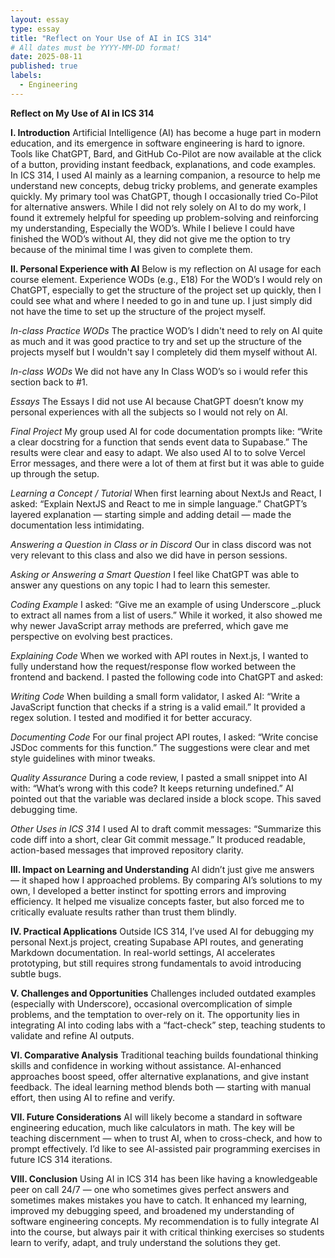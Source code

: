 ```yaml
---
layout: essay
type: essay
title: "Reflect on Your Use of AI in ICS 314"
# All dates must be YYYY-MM-DD format!
date: 2025-08-11
published: true
labels:
  - Engineering
---
```




**Reflect on My Use of AI in ICS 314**

**I. Introduction**
Artificial Intelligence (AI) has become a huge part in modern education, and its emergence in software engineering is hard to ignore. Tools like ChatGPT, Bard, and GitHub Co-Pilot are now available at the click of a button, providing instant feedback, explanations, and code examples. In ICS 314, I used AI mainly as a learning companion, a resource to help me understand new concepts, debug tricky problems, and generate examples quickly. My primary tool was ChatGPT, though I occasionally tried Co-Pilot for alternative answers. While I did not rely solely on AI to do my work, I found it extremely helpful for speeding up problem-solving and reinforcing my understanding, Especially the WOD’s. While I believe I could have finished the WOD’s without AI, they did not give me the option to try because of the minimal time I was given to complete them.

**II. Personal Experience with AI**
Below is my reflection on AI usage for each course element.
Experience WODs (e.g., E18)
For the WOD’s I would rely on ChatGPT, especially to get the structure of the project set up quickly, then I could see what and where I needed to go in and tune up.  I just simply did not have the time to set up the structure of the project myself.


*In-class Practice WODs*
 The practice WOD’s I didn't need to rely on AI quite as much and it was good practice to try and set up the structure of the projects myself but I wouldn't say I completely did them myself without AI.


*In-class WODs*
We did not have any In Class WOD’s so i would refer this section back to #1.


*Essays*
 The Essays I did not use AI because ChatGPT doesn’t know my personal experiences with all the subjects so I would not rely on AI.


*Final Project*
 My group used AI for code documentation prompts like:
 “Write a clear docstring for a function that sends event data to Supabase.”
 The results were clear and easy to adapt. We also used AI to to solve Vercel Error messages, and there were a lot of them at first but it was able to guide up through the setup.


*Learning a Concept / Tutorial*
 When first learning about NextJs and React, I asked:
 “Explain NextJS and React to me in simple language.”
 ChatGPT’s layered explanation — starting simple and adding detail — made the documentation less intimidating.


*Answering a Question in Class or in Discord*
 Our in class discord was not very relevant to this class and also we did have in person sessions.


*Asking or Answering a Smart Question*
 I feel like ChatGPT was able to answer any questions on any topic I had to learn this semester.


*Coding Example*
 I asked: “Give me an example of using Underscore _.pluck to extract all names from a list of users.”
 While it worked, it also showed me why newer JavaScript array methods are preferred, which gave me perspective on evolving best practices.


*Explaining Code*
When we worked with API routes in Next.js, I wanted to fully understand how the request/response flow worked between the frontend and backend. I pasted the following code into ChatGPT and asked:

*Writing Code*
 When building a small form validator, I asked AI:
 “Write a JavaScript function that checks if a string is a valid email.”
 It provided a regex solution. I tested and modified it for better accuracy.


*Documenting Code*
 For our final project API routes, I asked:
 “Write concise JSDoc comments for this function.”
 The suggestions were clear and met style guidelines with minor tweaks.


*Quality Assurance*
 During a code review, I pasted a small snippet into AI with:
 “What’s wrong with this code? It keeps returning undefined.”
 AI pointed out that the variable was declared inside a block scope. This saved debugging time.


*Other Uses in ICS 314*
 I used AI to draft commit messages:
 “Summarize this code diff into a short, clear Git commit message.”
 It produced readable, action-based messages that improved repository clarity.



**III. Impact on Learning and Understanding**
AI didn’t just give me answers — it shaped how I approached problems. By comparing AI’s solutions to my own, I developed a better instinct for spotting errors and improving efficiency. It helped me visualize concepts faster, but also forced me to critically evaluate results rather than trust them blindly.

**IV. Practical Applications**
Outside ICS 314, I’ve used AI for debugging my personal Next.js project, creating Supabase API routes, and generating Markdown documentation. In real-world settings, AI accelerates prototyping, but still requires strong fundamentals to avoid introducing subtle bugs.

**V. Challenges and Opportunities**
Challenges included outdated examples (especially with Underscore), occasional overcomplication of simple problems, and the temptation to over-rely on it. The opportunity lies in integrating AI into coding labs with a “fact-check” step, teaching students to validate and refine AI outputs.

**VI. Comparative Analysis**
Traditional teaching builds foundational thinking skills and confidence in working without assistance. AI-enhanced approaches boost speed, offer alternative explanations, and give instant feedback. The ideal learning method blends both — starting with manual effort, then using AI to refine and verify.

**VII. Future Considerations**
AI will likely become a standard in software engineering education, much like calculators in math. The key will be teaching discernment — when to trust AI, when to cross-check, and how to prompt effectively. I’d like to see AI-assisted pair programming exercises in future ICS 314 iterations.

**VIII. Conclusion**
Using AI in ICS 314 has been like having a knowledgeable peer on call 24/7 — one who sometimes gives perfect answers and sometimes makes mistakes you have to catch. It enhanced my learning, improved my debugging speed, and broadened my understanding of software engineering concepts. My recommendation is to fully integrate AI into the course, but always pair it with critical thinking exercises so students learn to verify, adapt, and truly understand the solutions they get.

